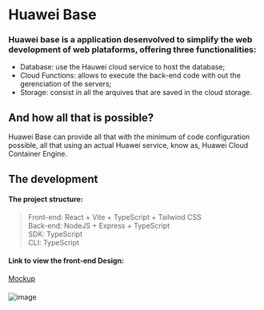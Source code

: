 # Huawei Base

### Huawei base is a application desenvolved to simplify the web development of web plataforms, offering three functionalities:

- Database: use the Hauwei cloud service to host the database;
- Cloud Functions: allows to execute the back-end code with out the gerenciation of the servers;
- Storage: consist in all the arquives that are saved in the cloud storage.

## And how all that is possible?

<p> Huawei Base can provide all that with the minimum of code configuration possible, all that using an actual Huawei service,
know as, Huawei Cloud Container Engine. </p>

## The development

####  The project structure:

>   Front-end: React + Vite + TypeScript + Tailwind CSS<br>
>   Back-end: NodeJS + Express + TypeScript <br>
>   SDK: TypeScript <br>
>   CLI: TypeScript

#### Link to view the front-end Design:
[Mockup](https://www.figma.com/proto/tYG70ptsYxD2eMBEd5Fmif/Huawei-Base?node-id=4%3A76&scaling=scale-down&page-id=0%3A1&starting-point-node-id=4%3A76)

####
![image](https://user-images.githubusercontent.com/89698942/197245854-928b2e04-a20c-48c6-93c3-d2c940494b37.png)

